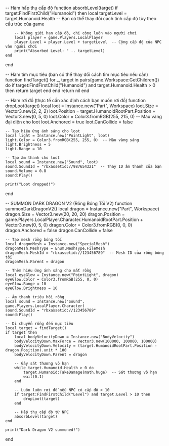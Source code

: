 -- Hàm hấp thụ cấp độ
function absorbLevel(target)
    if target:FindFirstChild("Humanoid") then
        local targetLevel = target.Humanoid.Health  -- Bạn có thể thay đổi cách tính cấp độ tùy theo cấu trúc của game

        -- Không giới hạn cấp độ, chỉ cộng luôn vào người chơi
        local player = game.Players.LocalPlayer
        player.Level = player.Level + targetLevel  -- Cộng cấp độ của NPC vào người chơi
        print("Absorbed Level: " .. targetLevel)
    end
end

-- Hàm tìm mục tiêu (bạn có thể thay đổi cách tìm mục tiêu nếu cần)
function findTarget()
    for _, target in pairs(game.Workspace:GetChildren()) do
        if target:FindFirstChild("Humanoid") and target.Humanoid.Health > 0 then
            return target
        end
    end
    return nil
end

-- Hàm rơi đồ (thực tế cần xác định cách bạn muốn rơi đồ)
function dropLoot(target)
    local loot = Instance.new("Part", Workspace)
    loot.Size = Vector3.new(2, 2, 2)
    loot.Position = target.HumanoidRootPart.Position + Vector3.new(0, 5, 0)
    loot.Color = Color3.fromRGB(255, 215, 0)  -- Màu vàng đại diện cho loot
    loot.Anchored = true
    loot.CanCollide = false

    -- Tạo hiệu ứng ánh sáng cho loot
    local light = Instance.new("PointLight", loot)
    light.Color = Color3.fromRGB(255, 255, 0)  -- Màu vàng sáng
    light.Brightness = 5
    light.Range = 10

    -- Tạo âm thanh cho loot
    local sound = Instance.new("Sound", loot)
    sound.SoundId = "rbxassetid://987654321"  -- Thay ID âm thanh của bạn
    sound.Volume = 0.8
    sound:Play()

    print("Loot dropped!")
end

-- SUMMON DARK DRAGON V2 (Rồng Bóng Tối V2)
function summonDarkDragonV2()
    local dragon = Instance.new("Part", Workspace)
    dragon.Size = Vector3.new(20, 20, 20)
    dragon.Position = game.Players.LocalPlayer.Character.HumanoidRootPart.Position + Vector3.new(0, 5, 0)
    dragon.Color = Color3.fromRGB(0, 0, 0)
    dragon.Anchored = false
    dragon.CanCollide = false

    -- Tạo mesh rồng bóng tối
    local dragonMesh = Instance.new("SpecialMesh")
    dragonMesh.MeshType = Enum.MeshType.FileMesh
    dragonMesh.MeshId = "rbxassetid://123456789"  -- Mesh ID của rồng bóng tối
    dragonMesh.Parent = dragon

    -- Thêm hiệu ứng ánh sáng cho mắt rồng
    local eyeGlow = Instance.new("PointLight", dragon)
    eyeGlow.Color = Color3.fromRGB(255, 0, 0)
    eyeGlow.Range = 10
    eyeGlow.Brightness = 10

    -- Âm thanh triệu hồi rồng
    local sound = Instance.new("Sound", game.Players.LocalPlayer.Character)
    sound.SoundId = "rbxassetid://123456789"
    sound:Play()

    -- Di chuyển rồng đến mục tiêu
    local target = findTarget()
    if target then
        local bodyVelocityDown = Instance.new("BodyVelocity")
        bodyVelocityDown.MaxForce = Vector3.new(100000, 100000, 100000)
        bodyVelocityDown.Velocity = (target.HumanoidRootPart.Position - dragon.Position).unit * 100
        bodyVelocityDown.Parent = dragon

        -- Gây sát thương vô hạn
        while target.Humanoid.Health > 0 do
            target.Humanoid:TakeDamage(math.huge)  -- Sát thương vô hạn
            wait(0.1)
        end

        -- Luôn luôn rơi đồ nếu NPC có cấp độ > 10
        if target:FindFirstChild("Level") and target.Level > 10 then
            dropLoot(target)
        end

        -- Hấp thụ cấp độ từ NPC
        absorbLevel(target)
    end

    print("Dark Dragon V2 summoned!")
end
